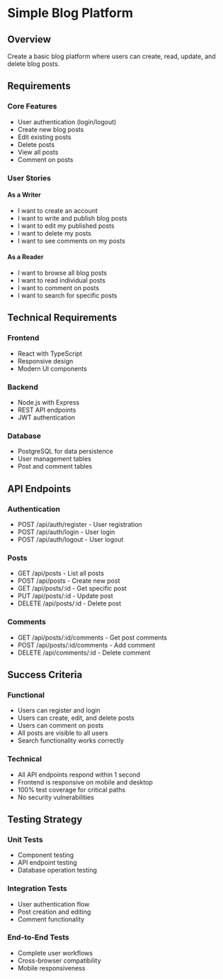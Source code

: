 # Simple Blog Platform

## Overview
Create a basic blog platform where users can create, read, update, and delete blog posts.

## Requirements

### Core Features
- User authentication (login/logout)
- Create new blog posts
- Edit existing posts
- Delete posts
- View all posts
- Comment on posts

### User Stories

#### As a Writer
- I want to create an account
- I want to write and publish blog posts
- I want to edit my published posts
- I want to delete my posts
- I want to see comments on my posts

#### As a Reader
- I want to browse all blog posts
- I want to read individual posts
- I want to comment on posts
- I want to search for specific posts

## Technical Requirements

### Frontend
- React with TypeScript
- Responsive design
- Modern UI components

### Backend
- Node.js with Express
- REST API endpoints
- JWT authentication

### Database
- PostgreSQL for data persistence
- User management tables
- Post and comment tables

## API Endpoints

### Authentication
- POST /api/auth/register - User registration
- POST /api/auth/login - User login
- POST /api/auth/logout - User logout

### Posts
- GET /api/posts - List all posts
- POST /api/posts - Create new post
- GET /api/posts/:id - Get specific post
- PUT /api/posts/:id - Update post
- DELETE /api/posts/:id - Delete post

### Comments
- GET /api/posts/:id/comments - Get post comments
- POST /api/posts/:id/comments - Add comment
- DELETE /api/comments/:id - Delete comment

## Success Criteria

### Functional
- Users can register and login
- Users can create, edit, and delete posts
- Users can comment on posts
- All posts are visible to all users
- Search functionality works correctly

### Technical
- All API endpoints respond within 1 second
- Frontend is responsive on mobile and desktop
- 100% test coverage for critical paths
- No security vulnerabilities

## Testing Strategy

### Unit Tests
- Component testing
- API endpoint testing
- Database operation testing

### Integration Tests
- User authentication flow
- Post creation and editing
- Comment functionality

### End-to-End Tests
- Complete user workflows
- Cross-browser compatibility
- Mobile responsiveness